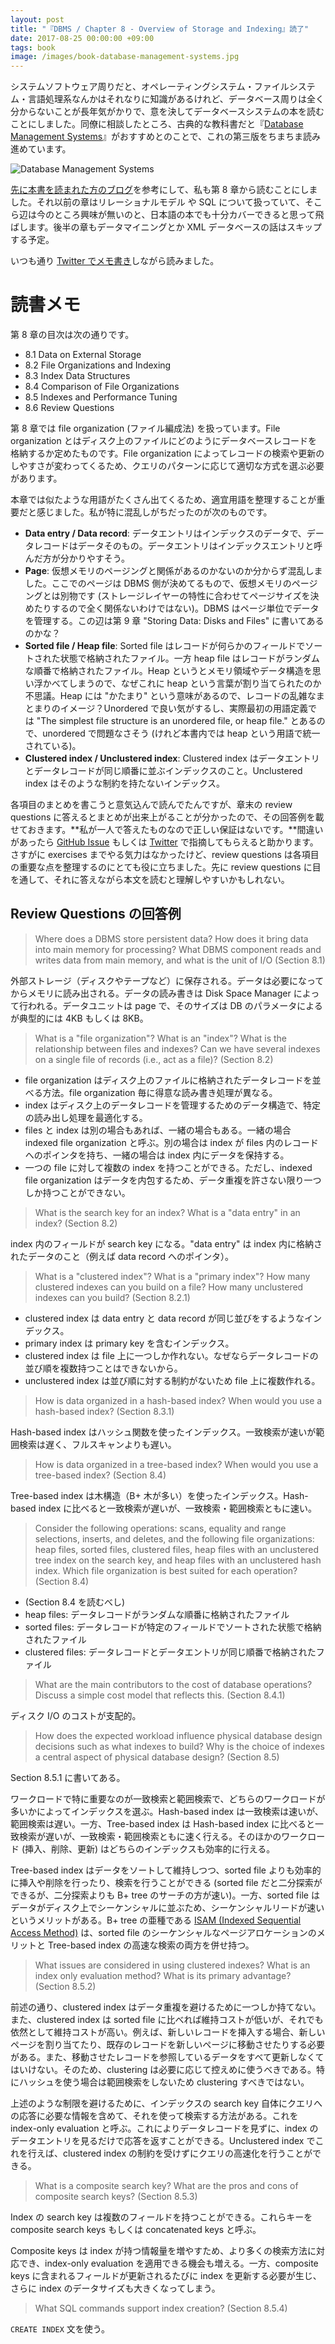 ```yaml
---
layout: post
title: "『DBMS / Chapter 8 - Overview of Storage and Indexing』読了"
date: 2017-08-25 00:00:00 +09:00
tags: book
image: /images/book-database-management-systems.jpg
---
```


システムソフトウェア周りだと、オペレーティングシステム・ファイルシステム・言語処理系なんかはそれなりに知識があるけれど、データベース周りは全く分からないことが長年気がかりで、意を決してデータベースシステムの本を読むことにしました。同僚に相談したところ、古典的な教科書だと『[Database Management Systems](http://amzn.to/2w85FJY)』がおすすめとのことで、これの第三版をちまちま読み進めています。

![Database Management Systems](/images/book-database-management-systems.jpg)

[先に本書を読まれた方のブログ](http://d.hatena.ne.jp/nowokay/20120323)を参考にして、私も第 8 章から読むことにしました。それ以前の章はリレーショナルモデル や SQL について扱っていて、そこら辺は今のところ興味が無いのと、日本語の本でも十分カバーできると思って飛ばします。後半の章もデータマイニングとか XML データベースの話はスキップする予定。

いつも通り [Twitter でメモ書き](https://twitter.com/nhiroki_/status/884547606562713600)しながら読みました。

# 読書メモ

第 8 章の目次は次の通りです。

- 8.1 Data on External Storage
- 8.2 File Organizations and Indexing
- 8.3 Index Data Structures
- 8.4 Comparison of File Organizations
- 8.5 Indexes and Performance Tuning
- 8.6 Review Questions

第 8 章では file organization (ファイル編成法) を扱っています。File organization とはディスク上のファイルにどのようにデータベースレコードを格納するか定めたものです。File organization によってレコードの検索や更新のしやすさが変わってくるため、クエリのパターンに応じて適切な方式を選ぶ必要があります。

本章では似たような用語がたくさん出てくるため、適宜用語を整理することが重要だと感じました。私が特に混乱しがちだったのが次のものです。

- **Data entry / Data record**: データエントリはインデックスのデータで、データレコードはデータそのもの。データエントリはインデックスエントリと呼んだ方が分かりやすそう。
- **Page**: 仮想メモリのページングと関係があるのかないのか分からず混乱しました。ここでのページは DBMS 側が決めてるもので、仮想メモリのページングとは別物です (ストレージレイヤーの特性に合わせてページサイズを決めたりするので全く関係ないわけではない)。DBMS はページ単位でデータを管理する。この辺は第 9 章 "Storing Data: Disks and Files" に書いてあるのかな？
- **Sorted file / Heap file**: Sorted file はレコードが何らかのフィールドでソートされた状態で格納されたファイル。一方 heap file はレコードがランダムな順番で格納されたファイル。Heap というとメモリ領域やデータ構造を思い浮かべてしまうので、なぜこれに heap という言葉が割り当てられたのか不思議。Heap には "かたまり" という意味があるので、レコードの乱雑なまとまりのイメージ？Unordered で良い気がするし、実際最初の用語定義では "The simplest file structure is an unordered file, or heap file." とあるので、unordered で問題なさそう (けれど本書内では heap という用語で統一されている)。
- **Clustered index / Unclustered index**: Clustered index はデータエントリとデータレコードが同じ順番に並ぶインデックスのこと。Unclustered index はそのような制約を持たないインデックス。

各項目のまとめを書こうと意気込んで読んでたんですが、章末の review questions に答えるとまとめが出来上がることが分かったので、その回答例を載せておきます。**私が一人で答えたものなので正しい保証はないです。**間違いがあったら [GitHub Issue](https://github.com/nhiroki/nhiroki.github.io/issues) もしくは [Twitter](https://twitter.com/nhiroki_) で指摘してもらえると助かります。さすがに exercises までやる気力はなかったけど、review questions は各項目の重要な点を整理するのにとても役に立ちました。先に review questions に目を通して、それに答えながら本文を読むと理解しやすいかもしれない。

## Review Questions の回答例

> Where does a DBMS store persistent data? How does it bring data into main memory for processing? What DBMS component reads and writes data from main memory, and what is the unit of I/O (Section 8.1)

外部ストレージ（ディスクやテープなど）に保存される。データは必要になってからメモリに読み出される。データの読み書きは Disk Space Manager によって行われる。データユニットは page で、そのサイズは DB のパラメータによるが典型的には 4KB もしくは 8KB。

> What is a "file organization"? What is an "index"? What is the relationship between files and indexes? Can we have several indexes on a single file of records (i.e., act as a file)? (Section 8.2)

- file organization はディスク上のファイルに格納されたデータレコードを並べる方法。file organization 毎に得意な読み書き処理が異なる。
- index はディスク上のデータレコードを管理するためのデータ構造で、特定の読み出し処理を最適化する。
- files と index は別の場合もあれば、一緒の場合もある。一緒の場合 indexed file organization と呼ぶ。別の場合は index が files 内のレコードへのポインタを持ち、一緒の場合は index 内にデータを保持する。
- 一つの file に対して複数の index を持つことができる。ただし、indexed file organization はデータを内包するため、データ重複を許さない限り一つしか持つことができない。

> What is the search key for an index? What is a "data entry" in an index? (Section 8.2)

index 内のフィールドが search key になる。"data entry" は index 内に格納されたデータのこと（例えば data record へのポインタ）。

> What is a "clustered index"? What is a "primary index"? How many clustered indexes can you build on a file? How many unclustered indexes can you build? (Section 8.2.1)

- clustered index は data entry と data record が同じ並びをするようなインデックス。
- primary index は primary key を含むインデックス。
- clustered index は file 上に一つしか作れない。なぜならデータレコードの並び順を複数持つことはできないから。
- unclustered index は並び順に対する制約がないため file 上に複数作れる。

> How is data organized in a hash-based index? When would you use a hash-based index? (Section 8.3.1)

Hash-based index はハッシュ関数を使ったインデックス。一致検索が速いが範囲検索は遅く、フルスキャンよりも遅い。

> How is data organized in a tree-based index? When would you use a tree-based index? (Section 8.4)

Tree-based index は木構造（B+ 木が多い）を使ったインデックス。Hash-based index に比べると一致検索が遅いが、一致検索・範囲検索ともに速い。

> Consider the following operations: scans, equality and range selections, inserts, and deletes, and the following file organizations: heap files, sorted files, clustered files, heap files with an unclustered tree index on the search key, and heap files with an unclustered hash index. Which file organization is best suited for each operation? (Section 8.4)

- (Section 8.4 を読むべし)
- heap files: データレコードがランダムな順番に格納されたファイル
- sorted files: データレコードが特定のフィールドでソートされた状態で格納されたファイル
- clustered files: データレコードとデータエントリが同じ順番で格納されたファイル

> What are the main contributors to the cost of database operations? Discuss a simple cost model that reflects this. (Section 8.4.1)

ディスク I/O のコストが支配的。

> How does the expected workload influence physical database design decisions such as what indexes to build? Why is the choice of indexes a central aspect of physical database design? (Section 8.5)

Section 8.5.1 に書いてある。

ワークロードで特に重要なのが一致検索と範囲検索で、どちらのワークロードが多いかによってインデックスを選ぶ。Hash-based index は一致検索は速いが、範囲検索は遅い。一方、Tree-based index は Hash-based index に比べると一致検索が遅いが、一致検索・範囲検索ともに速く行える。そのほかのワークロード (挿入、削除、更新) はどちらのインデックスも効率的に行える。

Tree-based index はデータをソートして維持しつつ、sorted file よりも効率的に挿入や削除を行ったり、検索を行うことができる (sorted file だと二分探索ができるが、二分探索よりも B+ tree のサーチの方が速い)。一方、sorted file はデータがディスク上でシーケンシャルに並ぶため、シーケンシャルリードが速いというメリットがある。B+ tree の亜種である [ISAM (Indexed Sequential Access Method)](https://en.wikipedia.org/wiki/ISAM) は、sorted file のシーケンシャルなページアロケーションのメリットと Tree-based index の高速な検索の両方を併せ持つ。

> What issues are considered in using clustered indexes? What is an index only evaluation method? What is its primary advantage? (Section 8.5.2)

前述の通り、clustered index はデータ重複を避けるために一つしか持てない。また、clustered index は sorted file に比べれば維持コストが低いが、それでも依然として維持コストが高い。例えば、新しいレコードを挿入する場合、新しいページを割り当てたり、既存のレコードを新しいページに移動させたりする必要がある。また、移動させたレコードを参照しているデータをすべて更新しなくてはいけない。そのため、clustering は必要に応じて控えめに使うべきである。特にハッシュを使う場合は範囲検索をしないため clustering すべきではない。

上述のような制限を避けるために、インデックスの search key 自体にクエリへの応答に必要な情報を含めて、それを使って検索する方法がある。これを index-only evaluation と呼ぶ。これによりデータレコードを見ずに、index のデータエントリを見るだけで応答を返すことができる。Unclustered index でこれを行えば、clustered index の制約を受けずにクエリの高速化を行うことができる。

> What is a composite search key? What are the pros and cons of composite search keys? (Section 8.5.3)

Index の search key は複数のフィールドを持つことができる。これらキーを composite search keys もしくは concatenated keys と呼ぶ。

Composite keys は index が持つ情報量を増やすため、より多くの検索方法に対応でき、index-only evaluation を適用できる機会も増える。一方、composite keys に含まれるフィールドが更新されるたびに index を更新する必要が生じ、さらに index のデータサイズも大きくなってしまう。

> What SQL commands support index creation? (Section 8.5.4)

```CREATE INDEX``` 文を使う。
